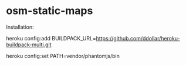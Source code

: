 osm-static-maps
===============

Installation:

heroku config:add BUILDPACK_URL=https://github.com/ddollar/heroku-buildpack-multi.git

heroku config:set PATH=vendor/phantomjs/bin
